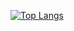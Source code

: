 [![Top Langs](https://github-readme-stats.vercel.app/api/top-langs/?username=jxes993409&langs_count=10&layout=compact)](https://github.com/anuraghazra/github-readme-stats)

<!--
**jxes993409/jxes993409** is a ✨ _special_ ✨ repository because its `README.md` (this file) appears on your GitHub profile.

Here are some ideas to get you started:

- 🔭 I’m currently working on ...
- 🌱 I’m currently learning ...
- 👯 I’m looking to collaborate on ...
- 🤔 I’m looking for help with ...
- 💬 Ask me about ...
- 📫 How to reach me: ...
- 😄 Pronouns: ...
- ⚡ Fun fact: ...
-->
